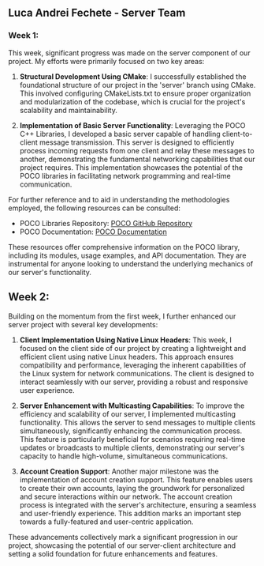 ## Luca Andrei Fechete - Server Team

### Week 1:

This week, significant progress was made on the server component of our project. My efforts were primarily focused on two key areas:

1. **Structural Development Using CMake**: I successfully established the foundational structure of our project in the 'server' branch using CMake. This involved configuring CMakeLists.txt to ensure proper organization and modularization of the codebase, which is crucial for the project's scalability and maintainability.

2. **Implementation of Basic Server Functionality**: Leveraging the POCO C++ Libraries, I developed a basic server capable of handling client-to-client message transmission. This server is designed to efficiently process incoming requests from one client and relay these messages to another, demonstrating the fundamental networking capabilities that our project requires. This implementation showcases the potential of the POCO libraries in facilitating network programming and real-time communication.

For further reference and to aid in understanding the methodologies employed, the following resources can be consulted:
- POCO Libraries Repository: [POCO GitHub Repository](https://github.com/pocoproject/poco)
- POCO Documentation: [POCO Documentation](https://pocoproject.org/docs/)

These resources offer comprehensive information on the POCO library, including its modules, usage examples, and API documentation. They are instrumental for anyone looking to understand the underlying mechanics of our server's functionality.

## Week 2:
Building on the momentum from the first week, I further enhanced our server project with several key developments:

1. **Client Implementation Using Native Linux Headers**: This week, I focused on the client side of our project by creating a lightweight and efficient client using native Linux headers. This approach ensures compatibility and performance, leveraging the inherent capabilities of the Linux system for network communications. The client is designed to interact seamlessly with our server, providing a robust and responsive user experience.

2. **Server Enhancement with Multicasting Capabilities**: To improve the efficiency and scalability of our server, I implemented multicasting functionality. This allows the server to send messages to multiple clients simultaneously, significantly enhancing the communication process. This feature is particularly beneficial for scenarios requiring real-time updates or broadcasts to multiple clients, demonstrating our server's capacity to handle high-volume, simultaneous communications.

3. **Account Creation Support**: Another major milestone was the implementation of account creation support. This feature enables users to create their own accounts, laying the groundwork for personalized and secure interactions within our network. The account creation process is integrated with the server's architecture, ensuring a seamless and user-friendly experience. This addition marks an important step towards a fully-featured and user-centric application.

These advancements collectively mark a significant progression in our project, showcasing the potential of our server-client architecture and setting a solid foundation for future enhancements and features.
